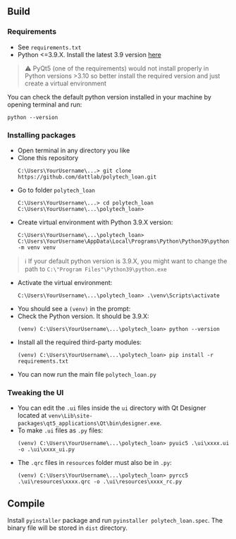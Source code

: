 ## Build

### Requirements

* See `requirements.txt`
* Python <=3.9.X. Install the latest 3.9 version [here](https://www.python.org/downloads/release/python-3913/)

> :warning: PyQt5 (one of the requirements) would not install properly in Python versions >3.10 so better install the
> required version and just create a virtual environment

You can check the default python version installed in your machine by opening terminal and run:

```
python --version
```

### Installing packages

* Open terminal in any directory you like
* Clone this repository
  ```
  C:\Users\YourUsername\...> git clone https://github.com/dattlab/polytech_loan.git
  ```
* Go to folder `polytech_loan`
  ```
  C:\Users\YourUsername\...> cd polytech_loan
  C:\Users\YourUsername\...\polytech_loan>
  ```
* Create virtual environment with Python 3.9.X version:
  ```
  C:\Users\YourUsername\...\polytech_loan> C:\Users\YourUsername\AppData\Local\Programs\Python\Python39\python.exe -m venv venv
  ```

> :information_source: If your default python version is 3.9.X, you might want to change the path
> to `C:\"Program Files"\Python39\python.exe`

* Activate the virtual environment:
  ```
  C:\Users\YourUsername\...\polytech_loan> .\venv\Scripts\activate
  ```
* You should see a `(venv)` in the prompt:
* Check the Python version. It should be 3.9.X:
  ```
  (venv) C:\Users\YourUsername\...\polytech_loan> python --version
  ```
* Install all the required third-party modules:
  ```
  (venv) C:\Users\YourUsername\...\polytech_loan> pip install -r requirements.txt
  ```
* You can now run the main file `polytech_loan.py`

### Tweaking the UI

* You can edit the `.ui` files inside the `ui` directory with Qt Designer located
  at `venv\Lib\site-packages\qt5_applications\Qt\bin\designer.exe`.
* To make `.ui` files as `.py` files:
  ```
  (venv) C:\Users\YourUsername\...\polytech_loan> pyuic5 .\ui\xxxx.ui -o .\ui\xxxx_ui.py
  ```
* The `.qrc` files in `resources` folder must also be in `.py`:
  ```
  (venv) C:\Users\YourUsername\...\polytech_loan> pyrcc5 .\ui\resources\xxxx.qrc -o .\ui\resources\xxxx_rc.py
  ```

## Compile

Install `pyinstaller` package and run `pyinstaller polytech_loan.spec`. The binary file will be stored in `dist`
directory.